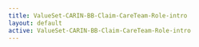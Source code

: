 ```yaml
---
title: ValueSet-CARIN-BB-Claim-CareTeam-Role-intro
layout: default
active: ValueSet-CARIN-BB-Claim-CareTeam-Role-intro
---
```


